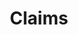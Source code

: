 ---
has_children: true
layout: default
nav_order: 43000
parent: Operational Finance
title: Claims
---